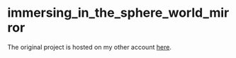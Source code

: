 # immersing_in_the_sphere_world_mirror
The original project is hosted on my other account [here](https://github.com/creatyde/ImmersingintheSphereWorld).
